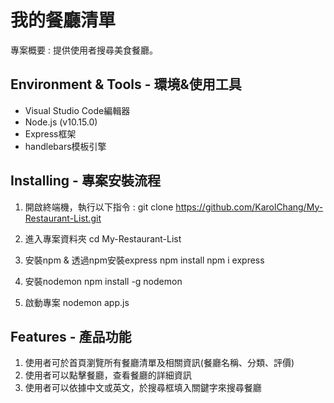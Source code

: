 # 我的餐廳清單
專案概要 : 提供使用者搜尋美食餐廳。

## Environment & Tools - 環境&使用工具
* Visual Studio Code編輯器
* Node.js (v10.15.0)
* Express框架
* handlebars模板引擎

## Installing - 專案安裝流程
1. 開啟終端機，執行以下指令 :
git clone https://github.com/KarolChang/My-Restaurant-List.git

2. 進入專案資料夾
cd My-Restaurant-List

3. 安裝npm & 透過npm安裝express
npm install
npm i express

4. 安裝nodemon
npm install -g nodemon

5. 啟動專案
nodemon app.js



## Features - 產品功能
1. 使用者可於首頁瀏覽所有餐廳清單及相關資訊(餐廳名稱、分類、評價)
2. 使用者可以點擊餐廳，查看餐廳的詳細資訊
3. 使用者可以依據中文或英文，於搜尋框填入關鍵字來搜尋餐廳
